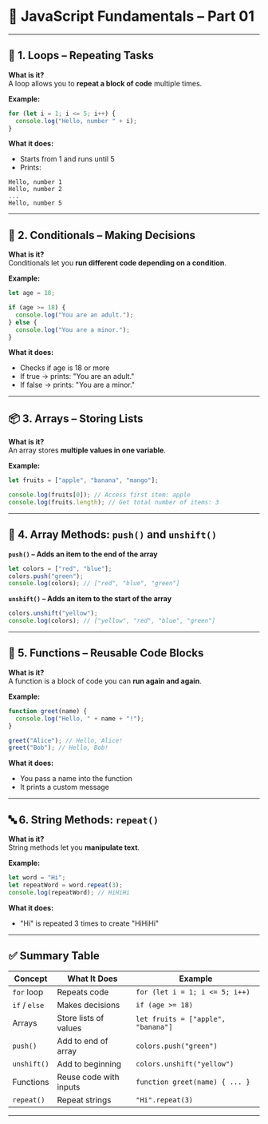 # 🧠 JavaScript Fundamentals – Part 01

---

## 🔁 1. Loops – Repeating Tasks

**What is it?**  
A loop allows you to **repeat a block of code** multiple times.

**Example:**

```javascript
for (let i = 1; i <= 5; i++) {
  console.log("Hello, number " + i);
}
```

**What it does:**

- Starts from 1 and runs until 5
- Prints:

```
Hello, number 1
Hello, number 2
...
Hello, number 5
```

---

## 🧠 2. Conditionals – Making Decisions

**What is it?**  
Conditionals let you **run different code depending on a condition**.

**Example:**

```javascript
let age = 18;

if (age >= 18) {
  console.log("You are an adult.");
} else {
  console.log("You are a minor.");
}
```

**What it does:**

- Checks if age is 18 or more
- If true → prints: "You are an adult."
- If false → prints: "You are a minor."

---

## 📦 3. Arrays – Storing Lists

**What is it?**  
An array stores **multiple values in one variable**.

**Example:**

```javascript
let fruits = ["apple", "banana", "mango"];

console.log(fruits[0]); // Access first item: apple
console.log(fruits.length); // Get total number of items: 3
```

---

## 🧊 4. Array Methods: `push()` and `unshift()`

**`push()` – Adds an item to the end of the array**

```javascript
let colors = ["red", "blue"];
colors.push("green");
console.log(colors); // ["red", "blue", "green"]
```

**`unshift()` – Adds an item to the start of the array**

```javascript
colors.unshift("yellow");
console.log(colors); // ["yellow", "red", "blue", "green"]
```

---

## 🧩 5. Functions – Reusable Code Blocks

**What is it?**  
A function is a block of code you can **run again and again**.

**Example:**

```javascript
function greet(name) {
  console.log("Hello, " + name + "!");
}

greet("Alice"); // Hello, Alice!
greet("Bob"); // Hello, Bob!
```

**What it does:**

- You pass a name into the function
- It prints a custom message

---

## 🔤 6. String Methods: `repeat()`

**What is it?**  
String methods let you **manipulate text**.

**Example:**

```javascript
let word = "Hi";
let repeatWord = word.repeat(3);
console.log(repeatWord); // HiHiHi
```

**What it does:**

- "Hi" is repeated 3 times to create "HiHiHi"

---

## ✅ Summary Table

| Concept       | What It Does           | Example                            |
| ------------- | ---------------------- | ---------------------------------- |
| `for` loop    | Repeats code           | `for (let i = 1; i <= 5; i++)`     |
| `if` / `else` | Makes decisions        | `if (age >= 18)`                   |
| Arrays        | Store lists of values  | `let fruits = ["apple", "banana"]` |
| `push()`      | Add to end of array    | `colors.push("green")`             |
| `unshift()`   | Add to beginning       | `colors.unshift("yellow")`         |
| Functions     | Reuse code with inputs | `function greet(name) { ... }`     |
| `repeat()`    | Repeat strings         | `"Hi".repeat(3)`                   |

---

